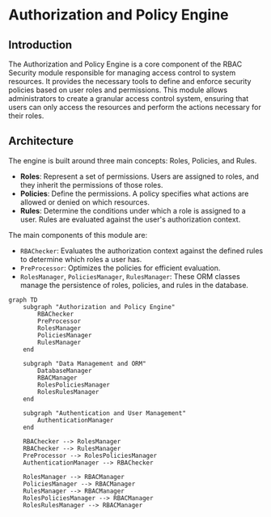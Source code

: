 # Authorization and Policy Engine

## Introduction

The Authorization and Policy Engine is a core component of the RBAC Security module responsible for managing access control to system resources. It provides the necessary tools to define and enforce security policies based on user roles and permissions. This module allows administrators to create a granular access control system, ensuring that users can only access the resources and perform the actions necessary for their roles.

## Architecture

The engine is built around three main concepts: Roles, Policies, and Rules.

*   **Roles**: Represent a set of permissions. Users are assigned to roles, and they inherit the permissions of those roles.
*   **Policies**: Define the permissions. A policy specifies what actions are allowed or denied on which resources.
*   **Rules**: Determine the conditions under which a role is assigned to a user. Rules are evaluated against the user's authorization context.

The main components of this module are:

*   `RBAChecker`: Evaluates the authorization context against the defined rules to determine which roles a user has.
*   `PreProcessor`: Optimizes the policies for efficient evaluation.
*   `RolesManager`, `PoliciesManager`, `RulesManager`: These ORM classes manage the persistence of roles, policies, and rules in the database.

```mermaid
graph TD
    subgraph "Authorization and Policy Engine"
        RBAChecker
        PreProcessor
        RolesManager
        PoliciesManager
        RulesManager
    end

    subgraph "Data Management and ORM"
        DatabaseManager
        RBACManager
        RolesPoliciesManager
        RolesRulesManager
    end

    subgraph "Authentication and User Management"
        AuthenticationManager
    end

    RBAChecker --> RolesManager
    RBAChecker --> RulesManager
    PreProcessor --> RolesPoliciesManager
    AuthenticationManager --> RBAChecker

    RolesManager --> RBACManager
    PoliciesManager --> RBACManager
    RulesManager --> RBACManager
    RolesPoliciesManager --> RBACManager
    RolesRulesManager --> RBACManager
